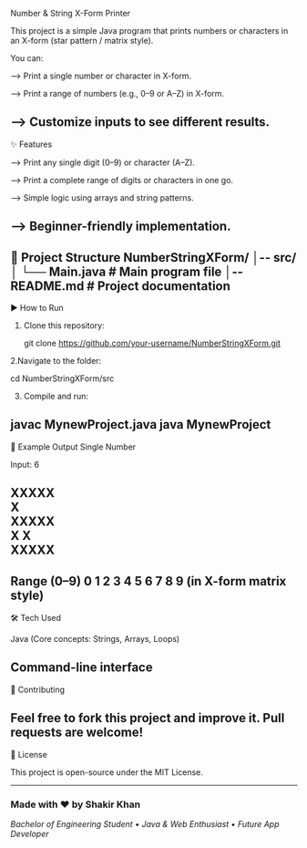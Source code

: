 Number & String X-Form Printer

This project is a simple Java program that prints numbers or characters in an X-form (star pattern / matrix style).

You can:

--> Print a single number or character in X-form.

--> Print a range of numbers (e.g., 0–9 or A–Z) in X-form.

--> Customize inputs to see different results.
-------------------------------------------------------------------------------------------------------------------------------------------------------------------------------------------
✨ Features

--> Print any single digit (0–9) or character (A–Z).

--> Print a complete range of digits or characters in one go.

--> Simple logic using arrays and string patterns.

--> Beginner-friendly implementation.
-------------------------------------------------------------------------------------------------------------------------------------------------------------------------------------------
📂 Project Structure
NumberStringXForm/
│-- src/
│   └── Main.java     # Main program file
│-- README.md         # Project documentation
------------------------------------------------------------------------------------------------------------------------------------------------------------------------------------------
▶️ How to Run

1. Clone this repository:

   git clone https://github.com/your-username/NumberStringXForm.git


2.Navigate to the folder:

   cd NumberStringXForm/src


3. Compile and run:

  javac MynewProject.java
  java MynewProject
-------------------------------------------------------------------------------------------------------------------------------------------------------------------------------------------
📸 Example Output
Single Number

Input: 6
                                                                                                                                                                                          
XXXXX                                                                                                                                                                                      
X                                                                                                                                                                                          
XXXXX                                                                                                                                                                                      
X   X                                                                                                                                                                                     
XXXXX                                                                                                                                                                                      
-------------------------------------------------------------------------------------------------------------------------------------------------------------------------------------------
Range (0–9)
0 1 2 3 4 5 6 7 8 9
(in X-form matrix style)
-------------------------------------------------------------------------------------------------------------------------------------------------------------------------------------------
🛠️ Tech Used

Java (Core concepts: Strings, Arrays, Loops)

Command-line interface
-----------------------------------------------------------------------------------------------------------------------------------------------------------------------------------------
🤝 Contributing

Feel free to fork this project and improve it. Pull requests are welcome!
-------------------------------------------------------------------------------------------------------------------------------------------------------------------------------------------
📜 License

This project is open-source under the MIT License.

-------------------------------------------------------------------------------------------------------------------------------------------------------------------------------------------
### Made with ❤️ by Shakir Khan  
_Bachelor of Engineering Student • Java & Web Enthusiast • Future App Developer_
